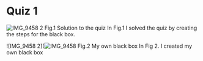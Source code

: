 # Quiz 1
![IMG_9458 2](https://user-images.githubusercontent.com/111752534/186312385-94373e8d-8445-40ee-ae7a-9cae9ad97ab1.jpg)
Fig.1 Solution to the quiz 
In Fig.1 I solved the quiz by creating the steps for the black box.


![IMG_9458 2](![IMG_9458](https://user-images.githubusercontent.com/111752534/186313068-dd144b28-b048-46a4-8e34-c731cd9ecaf2.jpg)
Fig.2 My own black box
In Fig 2. I created my own black box 
